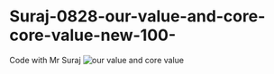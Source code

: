 # Suraj-0828-our-value-and-core-core-value-new-100-
Code with Mr Suraj
![our value and core value](https://github.com/user-attachments/assets/9a3e132a-d084-4d69-a676-009ee21045c1)
